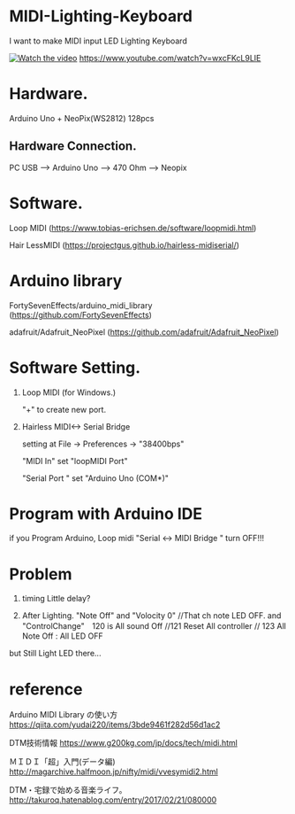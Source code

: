 # MIDI-Lighting-Keyboard

I want to make MIDI input LED Lighting Keyboard

[![Watch the video](https://img.youtube.com/vi/wxcFKcL9LIE/maxresdefault.jpg)](https://youtu.be/wxcFKcL9LIE)
https://www.youtube.com/watch?v=wxcFKcL9LIE


# Hardware.
Arduino Uno + NeoPix(WS2812) 128pcs

## Hardware Connection.
 PC USB --> Arduino Uno --> 470 Ohm --> Neopix

# Software.

Loop MIDI 
(https://www.tobias-erichsen.de/software/loopmidi.html)

Hair LessMIDI
(https://projectgus.github.io/hairless-midiserial/)


# Arduino library
FortySevenEffects/arduino_midi_library
(https://github.com/FortySevenEffects)

adafruit/Adafruit_NeoPixel
(https://github.com/adafruit/Adafruit_NeoPixel)


# Software Setting.
1. Loop MIDI (for Windows.)  

    "+" to create new port.

2. Hairless MIDI<-> Serial Bridge

   setting at File -> Preferences ->  "38400bps"
 
   "MIDI In"  set "loopMIDI Port" 
 
   "Serial Port " set "Arduino Uno (COM*)"

# Program with Arduino IDE 
if you Program Arduino, Loop midi "Serial <-> MIDI Bridge " turn OFF!!!



# Problem 
1. timing Little delay?

2. After  Lighting.
"Note Off" and "Volocity 0"  //That ch note LED OFF.
and "ControlChange"　120 is All sound Off //121 Reset All controller // 123 All Note Off  : All LED OFF

but Still Light LED there...

# reference
Arduino MIDI Library の使い方
https://qiita.com/yudai220/items/3bde9461f282d56d1ac2

DTM技術情報
https://www.g200kg.com/jp/docs/tech/midi.html

ＭＩＤＩ「超」入門(データ編)
http://magarchive.halfmoon.jp/nifty/midi/vvesymidi2.html

DTM・宅録で始める音楽ライフ。
http://takuroq.hatenablog.com/entry/2017/02/21/080000
